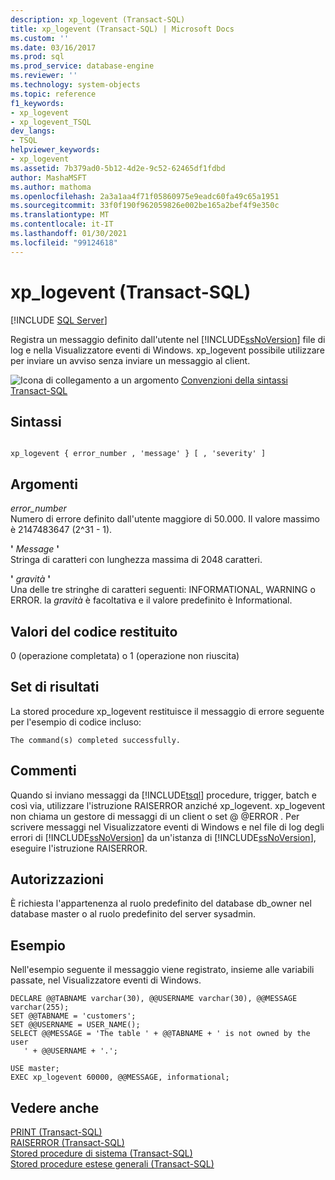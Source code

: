 ```yaml
---
description: xp_logevent (Transact-SQL)
title: xp_logevent (Transact-SQL) | Microsoft Docs
ms.custom: ''
ms.date: 03/16/2017
ms.prod: sql
ms.prod_service: database-engine
ms.reviewer: ''
ms.technology: system-objects
ms.topic: reference
f1_keywords:
- xp_logevent
- xp_logevent_TSQL
dev_langs:
- TSQL
helpviewer_keywords:
- xp_logevent
ms.assetid: 7b379ad0-5b12-4d2e-9c52-62465df1fdbd
author: MashaMSFT
ms.author: mathoma
ms.openlocfilehash: 2a3a1aa4f71f05860975e9eadc60fa49c65a1951
ms.sourcegitcommit: 33f0f190f962059826e002be165a2bef4f9e350c
ms.translationtype: MT
ms.contentlocale: it-IT
ms.lasthandoff: 01/30/2021
ms.locfileid: "99124618"
---
```

# <a name="xp_logevent-transact-sql"></a>xp_logevent (Transact-SQL)
[!INCLUDE [SQL Server](../../includes/applies-to-version/sqlserver.md)]

  Registra un messaggio definito dall'utente nel [!INCLUDE[ssNoVersion](../../includes/ssnoversion-md.md)] file di log e nella Visualizzatore eventi di Windows. xp_logevent possibile utilizzare per inviare un avviso senza inviare un messaggio al client.  
  
 ![Icona di collegamento a un argomento](../../database-engine/configure-windows/media/topic-link.gif "Icona di collegamento a un argomento") [Convenzioni della sintassi Transact-SQL](../../t-sql/language-elements/transact-sql-syntax-conventions-transact-sql.md)  
  
## <a name="syntax"></a>Sintassi  
  
```  
  
xp_logevent { error_number , 'message' } [ , 'severity' ]  
```  
  
## <a name="arguments"></a>Argomenti  
 *error_number*  
 Numero di errore definito dall'utente maggiore di 50.000. Il valore massimo è 2147483647 (2^31 - 1).  
  
 **'** *Message* **'**  
 Stringa di caratteri con lunghezza massima di 2048 caratteri.  
  
 **'** *gravità* **'**  
 Una delle tre stringhe di caratteri seguenti: INFORMATIONAL, WARNING o ERROR. la *gravità* è facoltativa e il valore predefinito è Informational.  
  
## <a name="return-code-values"></a>Valori del codice restituito  
 0 (operazione completata) o 1 (operazione non riuscita)  
  
## <a name="result-sets"></a>Set di risultati  
 La stored procedure xp_logevent restituisce il messaggio di errore seguente per l'esempio di codice incluso:  
  
 `The command(s) completed successfully.`  
  
## <a name="remarks"></a>Commenti  
 Quando si inviano messaggi da [!INCLUDE[tsql](../../includes/tsql-md.md)] procedure, trigger, batch e così via, utilizzare l'istruzione RAISERROR anziché xp_logevent. xp_logevent non chiama un gestore di messaggi di un client o set @ @ERROR . Per scrivere messaggi nel Visualizzatore eventi di Windows e nel file di log degli errori di [!INCLUDE[ssNoVersion](../../includes/ssnoversion-md.md)] da un'istanza di [!INCLUDE[ssNoVersion](../../includes/ssnoversion-md.md)], eseguire l'istruzione RAISERROR.  
  
## <a name="permissions"></a>Autorizzazioni  
 È richiesta l'appartenenza al ruolo predefinito del database db_owner nel database master o al ruolo predefinito del server sysadmin.  
  
## <a name="examples"></a>Esempio  
 Nell'esempio seguente il messaggio viene registrato, insieme alle variabili passate, nel Visualizzatore eventi di Windows.  
  
```  
DECLARE @@TABNAME varchar(30), @@USERNAME varchar(30), @@MESSAGE varchar(255);  
SET @@TABNAME = 'customers';  
SET @@USERNAME = USER_NAME();  
SELECT @@MESSAGE = 'The table ' + @@TABNAME + ' is not owned by the user   
   ' + @@USERNAME + '.';  
  
USE master;  
EXEC xp_logevent 60000, @@MESSAGE, informational;  
```  
  
## <a name="see-also"></a>Vedere anche  
 [PRINT &#40;Transact-SQL&#41;](../../t-sql/language-elements/print-transact-sql.md)   
 [RAISERROR &#40;Transact-SQL&#41;](../../t-sql/language-elements/raiserror-transact-sql.md)   
 [Stored procedure di sistema &#40;Transact-SQL&#41;](../../relational-databases/system-stored-procedures/system-stored-procedures-transact-sql.md)   
 [Stored procedure estese generali &#40;Transact-SQL&#41;](../../relational-databases/system-stored-procedures/general-extended-stored-procedures-transact-sql.md)  
  
  
